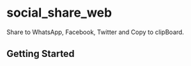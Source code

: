 # social_share_web

Share to WhatsApp, Facebook, Twitter and Copy to clipBoard.

## Getting Started


